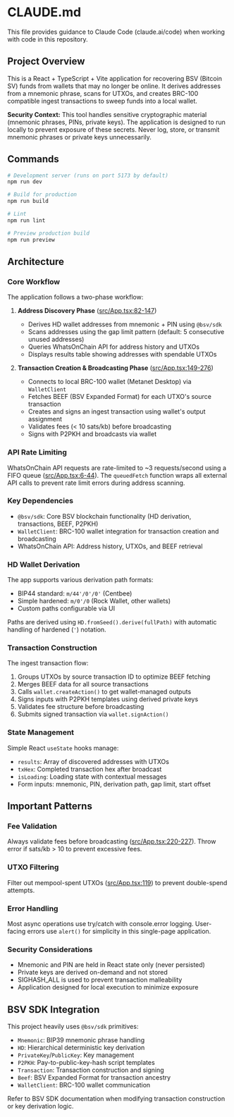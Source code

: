 # CLAUDE.md

This file provides guidance to Claude Code (claude.ai/code) when working with code in this repository.

## Project Overview

This is a React + TypeScript + Vite application for recovering BSV (Bitcoin SV) funds from wallets that may no longer be online. It derives addresses from a mnemonic phrase, scans for UTXOs, and creates BRC-100 compatible ingest transactions to sweep funds into a local wallet.

**Security Context:** This tool handles sensitive cryptographic material (mnemonic phrases, PINs, private keys). The application is designed to run locally to prevent exposure of these secrets. Never log, store, or transmit mnemonic phrases or private keys unnecessarily.

## Commands

```bash
# Development server (runs on port 5173 by default)
npm run dev

# Build for production
npm run build

# Lint
npm run lint

# Preview production build
npm run preview
```

## Architecture

### Core Workflow

The application follows a two-phase workflow:

1. **Address Discovery Phase** ([src/App.tsx:82-147](src/App.tsx#L82-L147))
   - Derives HD wallet addresses from mnemonic + PIN using `@bsv/sdk`
   - Scans addresses using the gap limit pattern (default: 5 consecutive unused addresses)
   - Queries WhatsOnChain API for address history and UTXOs
   - Displays results table showing addresses with spendable UTXOs

2. **Transaction Creation & Broadcasting Phase** ([src/App.tsx:149-276](src/App.tsx#L149-L276))
   - Connects to local BRC-100 wallet (Metanet Desktop) via `WalletClient`
   - Fetches BEEF (BSV Expanded Format) for each UTXO's source transaction
   - Creates and signs an ingest transaction using wallet's output assignment
   - Validates fees (< 10 sats/kb) before broadcasting
   - Signs with P2PKH and broadcasts via wallet

### API Rate Limiting

WhatsOnChain API requests are rate-limited to ~3 requests/second using a FIFO queue ([src/App.tsx:6-44](src/App.tsx#L6-L44)). The `queuedFetch` function wraps all external API calls to prevent rate limit errors during address scanning.

### Key Dependencies

- `@bsv/sdk`: Core BSV blockchain functionality (HD derivation, transactions, BEEF, P2PKH)
- `WalletClient`: BRC-100 wallet integration for transaction creation and broadcasting
- WhatsOnChain API: Address history, UTXOs, and BEEF retrieval

### HD Wallet Derivation

The app supports various derivation path formats:
- BIP44 standard: `m/44'/0'/0'` (Centbee)
- Simple hardened: `m/0'/0` (Rock Wallet, other wallets)
- Custom paths configurable via UI

Paths are derived using `HD.fromSeed().derive(fullPath)` with automatic handling of hardened (`'`) notation.

### Transaction Construction

The ingest transaction flow:
1. Groups UTXOs by source transaction ID to optimize BEEF fetching
2. Merges BEEF data for all source transactions
3. Calls `wallet.createAction()` to get wallet-managed outputs
4. Signs inputs with P2PKH templates using derived private keys
5. Validates fee structure before broadcasting
6. Submits signed transaction via `wallet.signAction()`

### State Management

Simple React `useState` hooks manage:
- `results`: Array of discovered addresses with UTXOs
- `txHex`: Completed transaction hex after broadcast
- `isLoading`: Loading state with contextual messages
- Form inputs: mnemonic, PIN, derivation path, gap limit, start offset

## Important Patterns

### Fee Validation
Always validate fees before broadcasting ([src/App.tsx:220-227](src/App.tsx#L220-L227)). Throw error if sats/kb > 10 to prevent excessive fees.

### UTXO Filtering
Filter out mempool-spent UTXOs ([src/App.tsx:119](src/App.tsx#L119)) to prevent double-spend attempts.

### Error Handling
Most async operations use try/catch with console.error logging. User-facing errors use `alert()` for simplicity in this single-page application.

### Security Considerations
- Mnemonic and PIN are held in React state only (never persisted)
- Private keys are derived on-demand and not stored
- SIGHASH_ALL is used to prevent transaction malleability
- Application designed for local execution to minimize exposure

## BSV SDK Integration

This project heavily uses `@bsv/sdk` primitives:
- `Mnemonic`: BIP39 mnemonic phrase handling
- `HD`: Hierarchical deterministic key derivation
- `PrivateKey`/`PublicKey`: Key management
- `P2PKH`: Pay-to-public-key-hash script templates
- `Transaction`: Transaction construction and signing
- `Beef`: BSV Expanded Format for transaction ancestry
- `WalletClient`: BRC-100 wallet communication

Refer to BSV SDK documentation when modifying transaction construction or key derivation logic.
